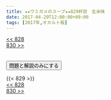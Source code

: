 ```yaml
---
title: ★★ウミガメのスープ★★829杯目　玄米味
date: 2017-04-29T12:00:00+09:00
tags: [2017年,オカルト板]
---
```

<div class="th_left"><a href="../828"><< 828</a></div>
<div class="th_right"><a href="../830">830 >></a></div>
<br><br>
<script src="../../js/cupsoup.js"></script>
<form>
<input type="button" value="問題と解説のみにする" onClick="toggleCupsoup()">
</form>
{{< 829 >}}
<div class="th_left"><a href="../828"><< 828</a></div>
<div class="th_right"><a href="../830">830 >></a></div>